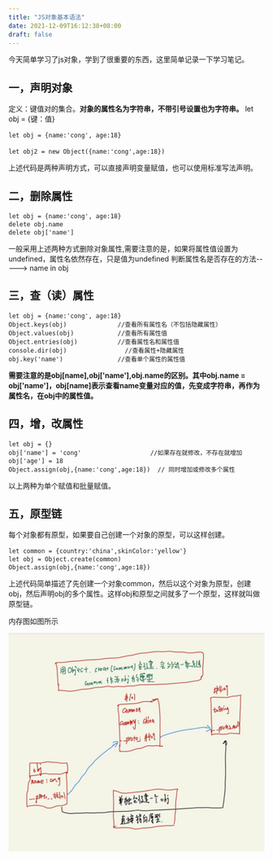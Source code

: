 ```yaml
---
title: "JS对象基本语法"
date: 2021-12-09T16:12:38+08:00
draft: false
---
```


今天简单学习了js对象，学到了很重要的东西，这里简单记录一下学习笔记。

## 一，声明对象
定义：键值对的集合。**对象的属性名为字符串，不带引号设置也为字符串。**
let obj = {键：值}
```
let obj = {name:'cong', age:18}

let obj2 = new Object({name:'cong',age:18})

```
上述代码是两种声明方式，可以直接声明变量赋值，也可以使用标准写法声明。

## 二，删除属性

```
let obj = {name:'cong', age:18}
delete obj.name 
delete obj['name']

```
一般采用上述两种方式删除对象属性,需要注意的是，如果将属性值设置为undefined，属性名依然存在，只是值为undefined
判断属性名是否存在的方法-----> name in obj 

## 三，查（读）属性

```
let obj = {name:'cong', age:18}
Object.keys(obj)              //查看所有属性名（不包括隐藏属性）
Object.values(obj)            //查看所有属性值
Object.entries(obj)           //查看属性名和属性值
console.dir(obj)                //查看属性+隐藏属性
obj.key('name')               //查看单个属性的属性值
```
**需要注意的是obj[name],obj['name'],obj.name的区别。其中obj.name = obj['name']，obj[name]表示查看name变量对应的值，先变成字符串，再作为属性名，在obj中的属性值。**

## 四，增，改属性

```
let obj = {}
obj['name'] = 'cong'                   //如果存在就修改，不存在就增加
obj['age'] = 18
Object.assign(obj,{name:'cong',age:18})  // 同时增加或修改多个属性
```
以上两种为单个赋值和批量赋值。

## 五，原型链

每个对象都有原型，如果要自己创建一个对象的原型，可以这样创建。

```
let common = {country:'china',skinColor:'yellow'}      
let obj = Object.create(common)
Object.assign(obj,{name:'cong',age:18})
```
上述代码简单描述了先创建一个对象common，然后以这个对象为原型，创建obj，然后声明obj的多个属性。这样obj和原型之间就多了一个原型，这样就叫做原型链。

内存图如图所示

![avatar](./../../static/2.jpg)


